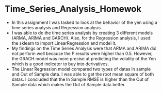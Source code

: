 # Time_Series_Analysis_Homewok
* In this assignment I was tasked to look at the behavior of the yen using a time series analysis and Regression analysis. 
* I was able to do the time series analysis by creating 3 different models (ARMA, ARIMA and GARCH). Also, for the Regression analysis, I used the sklearn to import LinearRegression and model it.
* My findings on the Time Series Analysis were that ARMA and ARIMA did not perform well because the P results were higher than 0.5. However, the GRACH model was more precise at predicting the volatity of the Yen which is a good indicator to buy into derivatives.
* The Linear Regression model compared two types of datas In sample and Out of Sample data. I was able to get the root mean square of both datas. I concluded that the In Sample RMSE is higher than the Out of Sample data which makes the Out of Sample data better.
